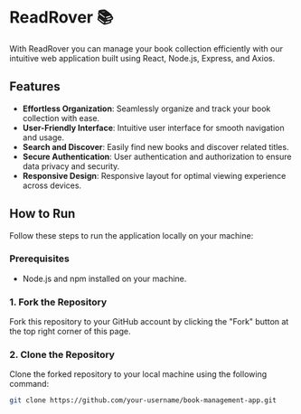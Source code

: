 # ReadRover 📚

With ReadRover you can manage your book collection efficiently with our intuitive web application built using React, Node.js, Express, and Axios.

## Features

- **Effortless Organization**: Seamlessly organize and track your book collection with ease.
- **User-Friendly Interface**: Intuitive user interface for smooth navigation and usage.
- **Search and Discover**: Easily find new books and discover related titles.
- **Secure Authentication**: User authentication and authorization to ensure data privacy and security.
- **Responsive Design**: Responsive layout for optimal viewing experience across devices.

## How to Run

Follow these steps to run the application locally on your machine:

### Prerequisites

- Node.js and npm installed on your machine.

### 1. Fork the Repository

Fork this repository to your GitHub account by clicking the "Fork" button at the top right corner of this page.

### 2. Clone the Repository

Clone the forked repository to your local machine using the following command:

```bash
git clone https://github.com/your-username/book-management-app.git


